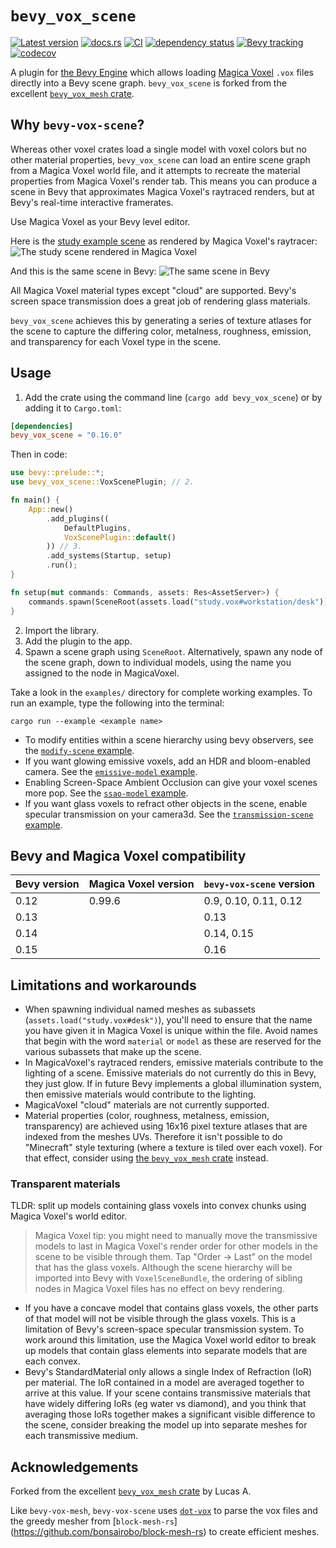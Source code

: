 <h1>
<code>bevy_vox_scene</code>
</h1>

[![Latest version](https://img.shields.io/crates/v/bevy_vox_scene.svg)](https://crates.io/crates/bevy_vox_scene)
[![docs.rs](https://docs.rs/bevy_vox_scene/badge.svg)](https://docs.rs/bevy_vox_scene)
[![CI](https://github.com/Utsira/bevy_vox_scene/actions/workflows/ci.yml/badge.svg)](https://github.com/Utsira/bevy_vox_scene/actions/workflows/ci.yml)
[![dependency status](https://deps.rs/crate/bevy_vox_scene/0.14.0/status.svg)](https://deps.rs/crate/bevy_vox_scene/0.14.0)
[![Bevy tracking](https://img.shields.io/badge/Bevy%20tracking-released%20version-lightblue)](https://bevyengine.org/learn/book/plugin-development/#main-branch-tracking)
[![codecov](https://codecov.io/gh/Utsira/bevy_vox_scene/graph/badge.svg?token=29AR6PVOYP)](https://codecov.io/gh/Utsira/bevy_vox_scene)

A plugin for [the Bevy Engine](https://bevyengine.org) which allows loading [Magica Voxel](https://ephtracy.github.io) `.vox` files directly into a Bevy scene graph.
`bevy_vox_scene` is forked from the excellent [`bevy_vox_mesh` crate](https://crates.io/crates/bevy_vox_mesh).

## Why `bevy-vox-scene`?

Whereas other voxel crates load a single model with voxel colors but no other material properties, `bevy_vox_scene` can load an entire scene graph from a Magica Voxel world file, and it attempts to recreate the material properties from Magica Voxel's render tab. This means you can produce a scene in Bevy that approximates Magica Voxel's raytraced renders, but at Bevy's real-time interactive framerates.

Use Magica Voxel as your Bevy level editor.

Here is the [study example scene](examples/transmission-scene.rs) as rendered by Magica Voxel's raytracer:
![The study scene rendered in Magica Voxel](assets/studyMV.jpg)

And this is the same scene in Bevy:
![The same scene in Bevy](assets/study-bevy.jpg)

All Magica Voxel material types except "cloud" are supported. Bevy's screen space transmission does a great job of rendering glass materials. 

`bevy_vox_scene` achieves this by generating a series of texture atlases for the scene to capture the differing color, metalness, roughness, emission, and transparency for each Voxel type in the scene.

## Usage

1. Add the crate using the command line (`cargo add bevy_vox_scene`) or by adding it to `Cargo.toml`:

```toml
[dependencies]
bevy_vox_scene = "0.16.0"
```

   Then in code:

```rust no_run
use bevy::prelude::*;
use bevy_vox_scene::VoxScenePlugin; // 2.

fn main() {
    App::new()
        .add_plugins((
            DefaultPlugins, 
            VoxScenePlugin::default()
        )) // 3.
        .add_systems(Startup, setup)
        .run();
}

fn setup(mut commands: Commands, assets: Res<AssetServer>) {
    commands.spawn(SceneRoot(assets.load("study.vox#workstation/desk"))); //4
}
```

2. Import the library.
3. Add the plugin to the app.
4. Spawn a scene graph using `SceneRoot`. Alternatively, spawn any node of the scene graph, down to individual models, using the name you assigned to the node in MagicaVoxel.

Take a look in the `examples/` directory for complete working examples. To run an example, type the following into the terminal:
```ignore
cargo run --example <example name>
```

- To modify entities within a scene hierarchy using bevy observers, see the [`modify-scene` example](/examples/modify-scene.rs).
- If you want glowing emissive voxels, add an HDR and bloom-enabled camera. See the [`emissive-model` example](/examples/emissive-model.rs).
- Enabling Screen-Space Ambient Occlusion can give your voxel scenes more pop. See the [`ssao-model` example](/examples/ssao-model.rs).
- If you want glass voxels to refract other objects in the scene, enable specular transmission on your camera3d. See the [`transmission-scene` example](/examples/transmission-scene.rs).

## Bevy and Magica Voxel compatibility

| Bevy version | Magica Voxel version | `bevy-vox-scene` version | 
| ------------ | -------------- | --- |
| 0.12         | 0.99.6               | 0.9, 0.10, 0.11, 0.12    | 
| 0.13         |                      | 0.13                     |
| 0.14         |                      | 0.14, 0.15               |
| 0.15         |                      | 0.16                     |

## Limitations and workarounds

- When spawning individual named meshes as subassets (`assets.load("study.vox#desk")`), you'll need to ensure that the name you have given it in Magica Voxel is unique within the file. Avoid names that begin with the word `material` or `model` as these are reserved for the various subassets that make up the scene.
- In MagicaVoxel's raytraced renders, emissive materials contribute to the lighting of a scene. Emissive materials do not currently do this in Bevy, they just glow. If in future Bevy implements a global illumination system, then emissive materials would contribute to the lighting.
- MagicaVoxel "cloud" materials are not currently supported.
- Material properties (color, roughness, metalness, emission, transparency) are achieved using 16x16 pixel texture atlases that are indexed from the meshes UVs. Therefore it isn't possible to do "Minecraft" style texturing (where a texture is tiled over each voxel). For that effect, consider using [the `bevy_vox_mesh` crate](https://crates.io/crates/bevy_vox_mesh) instead.

### Transparent materials

TLDR: split up models containing glass voxels into convex chunks using Magica Voxel's world editor.

> Magica Voxel tip: you might need to manually move the transmissive models to last in Magica Voxel's render order for other models in the scene to be visible through them. Tap "Order -> Last" on the model that has the glass voxels. Although the scene hierarchy will be imported into Bevy with `VoxelSceneBundle`, the ordering of sibling nodes in Magica Voxel files has no effect on bevy rendering.

- If you have a concave model that contains glass voxels, the other parts of that model will not be visible through the glass voxels. This is a limitation of Bevy's screen-space specular transmission system. To work around this limitation, use the Magica Voxel world editor to break up models that contain glass elements into separate models that are each convex.
- Bevy's StandardMaterial only allows a single Index of Refraction (IoR) per material. The IoR contained in a model are averaged together to arrive at this value. If your scene contains transmissive materials that have widely differing IoRs (eg water vs diamond), and you think that averaging those IoRs together makes a significant visible difference to the scene, consider breaking the model up into separate meshes for each transmissive medium.

## Acknowledgements

Forked from the excellent [`bevy_vox_mesh` crate](https://crates.io/crates/bevy_vox_mesh) by Lucas A.

Like `bevy-vox-mesh`, `bevy-vox-scene` uses [`dot-vox`](https://github.com/dust-engine/dot_vox) to parse the vox files and the greedy mesher from [`block-mesh-rs`] (https://github.com/bonsairobo/block-mesh-rs) to create efficient meshes.
